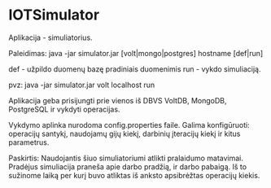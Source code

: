 # IOTSimulator

Aplikacija - simuliatorius.

Paleidimas:
java -jar simulator.jar [volt|mongo|postgres] hostname [def|run]

  def - užpildo duomenų bazę pradiniais duomenimis
  run - vykdo simuliaciją.

pvz:
java -jar simulator.jar volt localhost run


Aplikacija geba prisijungti prie vienos iš DBVS VoltDB, MongoDB, PostgreSQL ir vykdyti operacijas.

Vykdymo aplinka nurodoma config.properties faile.
Galima konfigūruoti: operacijų santykį, naudojamų gijų kiekį, darbinių įteracijų kiekį ir kitus parametrus.

Paskirtis:
Naudojantis šiuo simuliatoriumi atlikti pralaidumo matavimai.
Pradėjus simuliacija praneša apie darbo pradžią, ir darbo pabaigą.
Iš to sužinome laiką per kurį buvo atliktas iš anksto apsibrėžtas operacijų kiekis.
